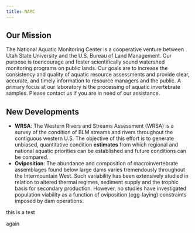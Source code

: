 ```yaml
---
title: NAMC
---
```


## Our Mission

The National Aquatic Monitoring Center is a cooperative venture between Utah State University and the U.S. Bureau of Land Management. Our purpose is toencourage and foster scientifically sound watershed monitoring programs on public lands. Our goals are to increase the consistency and quality of aquatic resource assessments and provide clear, accurate, and timely information to resource managers and the public. A primary focus at our laboratory is the processing of aquatic invertebrate samples. Please contact us if you are in need of our assistance.

## New Developments

- **WRSA**: The Western Rivers and Streams Assessment (WRSA) is a survey of the condition of BLM streams and rivers throughout the contiguous western U.S. The objective of this effort is to generate unbiased, quantitative condition **estimates** from which regional and national aquatic priorities can be established and future conditions can be compared.
- **Oviposition**: The abundance and composition of macroinvertebrate assemblages found below large dams varies tremendously throughout the Intermountain West. Such variability has been extensively studied in relation to altered thermal regimes, sediment supply and the trophic basis for secondary production. However, no studies have investigated population viability as a function of oviposition (egg-laying) constraints imposed by dam operations.

this is a test

again
